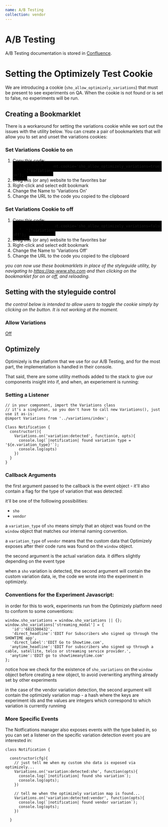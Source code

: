 ```yaml
---
name: A/B Testing
collection: vendor
---
```


# A/B Testing

A/B Testing documentation is stored in [Confluence](https://wiki.sho.com/pages/viewpage.action?pageId=18744591). 


# Setting the Optimizely Test Cookie

We are introducing a cookie (`sho_allow_optimizely_variations`) that must be present to see experiments on QA. When the cookie is not found or is set to false, no experiments will be run.

## Creating a Bookmarklet

There is a workaround for setting the variations cookie while we sort out the issues with the utility below. You can create a pair of bookmarklets that will allow you to set and unset the variations cookies:

### Set Variations Cookie to on
1. Copy this code:
<code style="padding:10px; background-color:#000">javascript:document.cookie='sho_allow_optimizely_variations=true';alert('variations on');</code>
2. Drag this (or any) website to the favorites bar
3. Right-click and select edit bookmark
4. Change the Name to 'Variations On'
5. Change the URL to the code you copied to the clipboard

### Set Variations Cookie to off
1. Copy this code:
<code style="padding:10px; background-color:#000">javascript:document.cookie='sho_allow_optimizely_variations=false';alert('variations off');</code>
2. Drag this (or any) website to the favorites bar
3. Right-click and select edit bookmark
4. Change the Name to 'Variations Off'
5. Change the URL to the code you copied to the clipboard

_you can now use these bookmarklets in place of the styleguide utility, by navigating to https://qa-www.sho.com and then clicking on the bookmarklet for on or off, and reloading._



## Setting with the styleguide control

_the control below is intended to allow users to toggle the cookie simply by clicking on the button.  It is not working at the moment._

<div class="variation-controls js-variation-controls">
    <h3 class="variation-controls__header">Allow Variations</h3>
  <a href="#" class="variation-controls__toggle">Off</a>
</div>

## Optimizely

Optimizely is the platform that we use for our A/B Testing, and for the most part, the implementation is handled in their console. 

That said, there are some utility methods added to the stack to give our components insight into if, and when, an experiement is running:

### Setting a Listener

```
// in your component, import the Variations class
// it's a singleton, so you don't have to call new Variations(), just use it as-is:
@import Variations from '../variations/index';

Class Notification {
  constructor(){
    Variations.on('variation:detected', function(e, opts){
      console.log(`|notification| found variation type = '${e.variation_type}'`);
      console.log(opts)
    })
  }
}
```

### Callback Arguments

the first argument passed to the callback is the event object - it'll also contain a flag for the type of variation that was detected:

it'll be one of the folllowing possibilities:

- `sho`
- `vendor`

a `variation_type` of `sho` means simply that an object was found on the `window` object that matches our internal naming convention.

a `variation_type` of `vendor` means that the custom data that Optimizely exposes after their code runs was found on the `window` object.

the second argument is the actual variation data. it differs slightly depending on the event type

when a `sho` variation is detected, the second argument will contain the custom variation data, ie, the code we wrote into the experiment in optimizely. 


### Conventions for the Experiment Javascript:

in order for this to work, experiments run from the Optimizely platform need to conform to some conventions:

```
window.sho_variations = window.sho_variations || {};
window.sho_variations['streaming_modal'] = {
   'id':'6815300432',
   'direct_headline':'EDIT For Subscribers who signed up through the SHOWTIME app',
   'direct_label':'EDIT Go to Showtime.com',
  'anytime_headline':'EDIT For subscribers who signed up through a cable, satellite, telco or streaming service provider.',
  'anytime':'EDIT go to showtimeanytime.com'
};
```

notice how we check for the existence of `sho_variations` on the `window` object before 
creating a new object, to avoid overwriting anything already set by other experiments

in the case of the vendor variation detection, the second argument will contain the optimizely variation map - a hash where the keys are experiment ids and the values are integers which correspond to which variation is currently runnimg


### More Specific Events

The Notfications manager also exposes events with the type baked in, so you can set a listener on the specific variation detection event you are interested in:

```
class Notification {

  constructor(cfg){
    // just tell me when my custom sho data is exposed via optimizely...
    Variations.on('variation:detected:sho', function(opts){
      console.log(`|notification| found sho variation`);
      console.log(opts);
    })
    
    // tell me when the optimizely variation map is found...
    Variations.on('variation:detected:vendor', function(opts){
      console.log(`|notification| found vendor variation`);
      console.log(opts);
    })
    
  }
```


